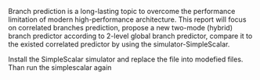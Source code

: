 Branch prediction is a long-lasting topic to overcome the performance limitation of modern high-performance architecture. This report will focus on correlated branches prediction, propose a new two-mode (hybrid) branch predictor according to 2-level global branch predictor, compare it to the existed correlated predictor by using the simulator-SimpleScalar.

Install the SimpleScalar simulator and replace the file into modefied files. Than run the simplescalar again
